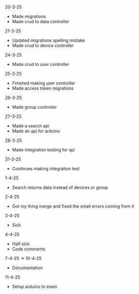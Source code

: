 20-3-25
 - Made migrations
 - Made crud to data controller

21-3-25
 - Updated migrations spelling mistake
 - Made crud to device controller

24-3-25
 - Made crud to user controller

25-3-25
 - Finished making user controller
 - Made access token migrations

26-3-25
 - Made group controller

27-3-25
 - Made a search api
 - Made an api for arduino

28-3-25
 - Made integration testing for api

31-3-25
 - Continues making integration test

1-4-25
 - Search returns data instead of devices or group

2-4-25
 - Got my thing merge and fixed the small errors coming from it

3-4-25
 - Sick

4-4-25
 - Half sick
 - Code comments

7-4-25 -> 10-4-25
 - Documentation

11-4-25
 - Setup arduino to exam
